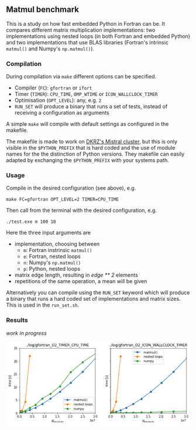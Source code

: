 ## Matmul benchmark

This is a study on how fast embedded Python in Fortran can be. It compares different matrix multiplication implementations: two implementations using nested loops (in both Fortran and embedded Python) and two implementations that use BLAS libraries (Fortran's intrinsic `matmul()` and Numpy's `np.matmul()`).

### Compilation

During compilation via `make` different options can be specified.

 * Compiler (`FC`): `gfortran` or `ifort`
 * Timer (`TIMER`): `CPU_TIME`, `OMP_WTIME` or `ICON_WALLCLOCK_TIMER`
 * Optimisation (`OPT_LEVEL`): any, e.g. `2`
 * `RUN_SET` will produce a binary that runs a set of tests, instead of receiving a configuration as arguments 

A simple `make` will compile with default settings as configured in the makefile.  

The makefile is made to work on [DKRZ's Mistral cluster](https://www.dkrz.de/up/systems/mistral), but this is only visible in the `$PYTHON_PREFIX` that is hard coded and the use of module names for the the distinction of Python versions. They makefile can easily adapted by exchanging the `$PYTHON_PREFIX` with your systems path. 

### Usage

Compile in the desired configuration (see above), e.g.
```
make FC=gfortran OPT_LEVEL=2 TIMER=CPU_TIME
```
Then call from the terminal with the desired configuration, e.g.
```
./test.exe m 100 10
```
Here the three input arguments are
 * implementation, choosing between
    * `m`: Fortran instrinsic `matmul()`
    * `e`: Fortran, nested loops
    * `n`: Numpy's `np.matmul()`
    * `p`: Python, nested loops
 * matrix edge length, resulting in *edge ** 2* elements 
 * repetitions of the same operation, a mean will be given

Alternatively you can compile using the `RUN_SET` keyword which will produce a binary that runs a hard coded set of implementations and matrix sizes. This is used in the `run_set.sh`. 

### Results

*work in progress*

![](img/cpu_time_vs_wallclock.png)
